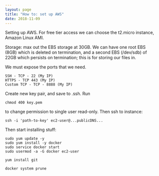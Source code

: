 ```yaml
---
layout: page
title: "How to: set up AWS"
date: 2018-11-09
---
```


Setting up AWS. For free tier access we can choose the t2.micro instance, Amazon Linux AMI.

Storage: max out the EBS storage at 30GB. We can have one root EBS (8GB) which is deleted on termination, and a second EBS (/dev/sdb) of 22GB which persists on termination; this is for storing our files in. 

We must expose the ports that we need. 

	SSH - TCP - 22 (My IP)
	HTTPS - TCP 443 (My IP)
	Custom TCP - TCP - 8888 (My IP)

Create new key pair, and save to .ssh. Run

	chmod 400 key.pem

to change permission to single user read-only. Then ssh to instance:

	ssh -i 'path-to-key' ec2-user@...publicDNS... 

Then start installing stuff:
	
	sudo yum update -y
	sudo yum install -y docker
	sudo service docker start
	sudo usermod -a -G docker ec2-user

	yum install git

	docker system prune 

	